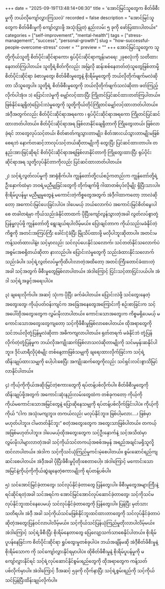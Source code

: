 +++
date = "2025-09-19T13:48:14+06:30"
title = 'အောင်မြင်သူတွေက စိတ်ဖိစီးမှုကို ဘယ်လိုကျော်လွှားကြသလဲ'
recorded = false
description = "အောင်မြင်သူတွေက စိတ်ဖိစီးမှုကို ကျော်လွှားဖို့ အသုံးပြုတဲ့ နည်းလမ်း ၅ ခုကို ဖော်ပြထားပါတယ်။"
categories = ["self-improvement", "mental-health"]
tags = ["stress-management", "success", "personal-growth"]
slug = "how-successful-people-overcome-stress"
cover = ""
preview = ""
+++
အောင်မြင်သူတွေက သူတို့ကိုယ်သူတို့ စိတ်ပိုင်းဆိုင်ရာကော၊ ရုပ်ပိုင်းဆိုင်ရာကျန်းမာရေး ၂ခုစလုံးကို သတိထားနေတတ်ကြပါတယ်။ သူတို့ရဲ့စိတ်ကိုလည်း အမြဲလို ဆန်းစစ်နေတတ်တဲ့သူတွေဖြစ်တာမို့ စိတ်ပိုင်းဆိုင်ရာ ခံစားမှုတွေ၊ စိတ်ဖိစီးမှုတွေနဲ့ စိုးရိမ်မူတွေကို ဘယ်လိုတိုက်ဖျက်မလဲဆိုတာ သိသူတွေပါ။ သူတို့ရဲ့ စိတ်ဖိစီးမှုတွေကို ဘယ်လိုတိုက်ဖျက်သလဲဆိုတာ ဖတ်ကြည့်လိုက်ပါအုံး။
၁) ပြောင်းလဲမှုကို မျှော်လင့်ထားပြီး ကြိုတင်ပြင်ဆင်ထားတတ်ကြပါတယ်။
ဖြစ်နိုင်ချေရှိတဲ့ပြောင်းလဲမှုတွေကို သူတို့ကိုယ်တိုင်ကြိုတင်မျှော်လင့်ထားတတ်ပါတယ်။ အဲဒီ့အတွက်လည်း စိတ်ပိုင်းဆိုင်ရာအရကော ၊ ရုပ်ပိုင်းဆိုင်ရာအရကော ကြိုတင်ပြင်ဆင်ထားတတ်ပါတယ်။
စိတ်ပိုင်းဆိုင်ရာအရ ဖြစ်လာနိုင်ချေရှိတာကို ကြိုတွေးတယ်၊ ဖြစ်လာခဲ့ရင် ဘာတွေလုပ်သင့်တယ်၊ စိတ်ဓာတ်ကျသွားတာမျိုး၊ စိတ်အားငယ်သွားတာမျိုးမဖြစ်စေရဘဲ နောက်တဆင့်ဘာလုပ်သင့်တယ်ဆိုတာမျိုးကို တွေးပြီး ပြင်ဆင်ထားတာပါ။ တနည်းအားဖြင့်ဆိုရင် စိတ်ပိုင်းဆိုင်ရာအရဖြစ်လာနိုင်တာကို ကြိုတွေးထားပြီး ရုပ်ပိုင်းဆိုင်ရာအရ သူတို့လုပ်နိုင်တာကိုလည်း ပြင်ဆင်ထားတတ်ပါတယ်။

၂) သင့်ရဲ့လွတ်လပ်မှုကို အာရုံစိုက်ပါ။
ကျွန်တော်တို့ငယ်စဉ်ကတည်းက ကျွန်တော်တို့ရဲ့ဦးနှောက်ထဲမှာ ဘဝရဲ့မညီမျှခြင်းတွေကို တိုက်ဖျက်ဖို့ ဂါထာတစ်ပုဒ်လိုမျိုး ရှိပြီးသားပါ။ စိုးရိမ်ပူပန်မှု၊ မညီမျှမှုတွေနဲ့ မကောင်းတဲ့ကိစ္စတွေအတွက် အဲဒီ့ဂါထာကတော့ ဘာလဲဆိုတော့ အကောင်းမြင်ပေးခြင်းပါပဲ။ ဒါပေမယ့် ဘယ်လောက်ပဲ အကောင်းမြင်စိတ်မွေးပါစေ တခါတရံမှာ ကိုယ်သည်းခံနိုင်တာထက် ပိုပြီးကျော်လွန်သွားတဲ့အခါ လွတ်လပ်စွာတုံ့ပြန်မှု့လုပ်ဖို့ ကျွန်တော်တို့ ရွေးချယ်ရပါလိမ့်မယ်။ ပြောချင်တာက ကိုယ်သည်းမခံနိုင်တဲ့ကိစ္စကို အတင်းအကြပ်ကြီး ခေါင်းငုံခံပြီး မြိုသိပ်ထားဖို့ မလိုပါဘူးဆိုတာပါ။
အတင်းမကန့်သတ်ထားပါနဲ့။ သင့်မှာလည်း သင်လုပ်ပေးနိုင်သလောက်၊ သင်တတ်နိုင်သလောက်ပဲ အစွမ်းအစရှိတယ်ဆိုတာ နားလည်ပါ။ ပြောင်းလဲမှုတွေကို သည်းခံထားနိုင်သလောက် သည်းခံပါ။ သင့်ရဲ့လွတ်လပ်မှုကိုထိပါးလာတဲ့အထိတော့ အတင်းကြီးတောင်ခံထားတဲ့အခါ သင့်အတွက် ဖိစီးမှုတွေဖြစ်လာပါတယ်။ အဲဒါကြောင့် ငြင်းသင့်တာငြင်းပယ်ပါ။ အဲဒါ သင့်ရဲ့အခွင့်အရေးပါပဲ။

၃) ချရေးလိုက်ပါ။
အဆင့် သုံးက ပိုပြီး ခက်ခဲပါတယ်။ ပြောင်းလဲဖို့ သင်တွေးနေတဲ့အတွေးတွေ၊ ကိုယ့်ပတ်ဝန်းကျင်က အခြေအနေတွေအကြောင်းကို စဉ်းစာခြင်းက သင့်အပေါ်ထိုအတွေးတွေက လွှမ်းမိုးလာပါတယ်။ ကောင်းသောအတွေးက ကိစ္စမရှိပေမယ့် မကောင်းသောအတွေးတွေကျတော့ သင့်ကိုဖိစီးမှုဖြစ်လာစေပါတယ်။ ထိုအရာတွေကို သင်ဘယ်လိုတုံ့ပြန်မှုလဲဆိုတာ အဓိကကျလာပါတယ်။ ရုတ်တရက် မခံနိုင်ဘဲ တုံ့ပြန်လိုက်တဲ့တုံ့ပြန်မှုက ဘယ်လိုအကျိုးဆက်ဖြစ်လာသလဲဆိုတာမျိုးကို သင်မမှန်းဆနိုင်ပါဘူး။ ဒိုင်ယာရီလိုပုံစံမျိုး တစ်နေ့တာဖြစ်သမျှကို ချရေးထားလိုက်ခြင်းက သင့်ရဲ့ထိန်းချုပ်ထားသမျှကို ပေါ့ပါးစေပြီး အကျိုးဆက်တွေကိုလည်း သင်ရှင်းလင်းစွာသိမြင်လာနိုင်ပါတယ်။

၄) ကိုယ့်ကိုကိုယ်အဆိုးမြင်တဲ့စကားတွေကို ရပ်တန့်ပစ်လိုက်ပါ။
စိတ်ဖိစီးမှုတွေကို ထိန်းချုပ်ဖို့အတွက် အကောင်းဆုံးနည်းလမ်းတွေထဲက တစ်ခုကတော့ ကိုယ့်ကိုကိုယ်မကောင်းသောအမြင်တွေနဲ့ ပြောဆိုနေသမျှကို ရပ်တန့်ပစ်လိုက်ခြင်းပါပဲ။
ကိုယ့်ကိုကိုယ် “ငါက အသုံးမကျဘူး။ တကယ်လည်း မလုပ်နိုင်ဘူး။ ဖြစ်ပါ့မလား….၊ ဖြစ်မှာမဟုတ်ပါဘူး။ ငါမတတ်နိုင်ဘူး” စတဲ့အတွေးတွေက အတွေးသာဖြစ်ပါတယ်။ တကယ့်အဖြစ်မဟုတ်ပါဘူး။ ဒါပေမယ့်ထိုအတွေးတွေက သင့်ဦးနှောက်နဲ့ သင့်အသိထဲမှာ လွှမ်းမိုးပါများလာတဲ့အခါ သင့်ကိုယ်သင်တကယ့်အစစ်အမှန် အရည်အချင်းမရှိသူလို့ထင်လာပါတယ်။ အဲဒါက သင့်ကိုသင်ယုံကြည်မှုကင်းမဲ့စေပါတယ်။ စွမ်းဆောင်ရည်ကျဆင်းစေပါတယ်။ အဲဒီ့အခါ ပိုပြီးဖိစီးမှုပိုတိုးစေတာပေါ့။ အဲဒါကြောင့် မကောင်းသောအမြင်နဲ့ကိုယ့်ကိုကိုယ်ဆွဲချနေတဲ့စကားမျိုးကို ရပ်တန့်ပစ်ပါ။

၅) သင်အောင်မြင်ခဲ့တာတွေ၊ သင်လုပ်နိုင်ခဲ့တာတွေ ပြန်တွေးပါ။
ဖိစီးမှုတွေအများကြီးနဲ့ ရင်ဆိုင်ရတဲ့အခါ သင်အရင်က အောင်မြင်အောင်လုပ်ဆောင်ခဲ့တာတွေ၊ သင့်ကိုသင်မလုပ်နိုင်ဘူးထင်နေပေမယ့် သင်လုပ်နိုင်ခဲ့တာတွေကို ပြန်တွေးပါ။ ပြန်ပြီး မှတ်သားသတိရပါ။ အဲဒီ့ အခါ သင့်ကိုယ်သင်မဖြစ်နိုင်ဘူးထင်ထားတာတွေကို သင်လုပ်နိုင်ခဲ့တာပဲဆိုတဲ့အတွေးပြန်ဝင်လာပါလိမ့်မယ်။ သင့်ကိုယ်သင်ပြန်ယုံကြည်မှုတိုးလာပါလိမ့်မယ်။ အဲဒါကြောင့် သင့်ရဲ့ဖိစီးပြီး စိုးရိမ်နေတာတွေ ပြေလျော့သက်သာစေနိုင်ပါတယ်။
စိုးရိမ်ပူပန်နေခြင်းက စိတ်ပိုင်းဆိုင်ရာ ရှုပ်ထွေးမှုတစ်ခုပါပဲ။ ဘယ်အချိန်မဆို အဲဒီ့စိတ်ဖိစီးမှုနဲ့ စိုးရိမ်သောက ကို သင်ကျော်လွှားနိုင်ရမှာပါပဲ။ ထိုစိတ်ဖိစီးမှုနဲ့ စိုးရိမ်ပူပန်မှုကို မကျော်လွှားနိုင်ရင် သင့်ရဲ့လုပ်ဆောင်နိုင်စွမ်းရည်တွေကို ထိုအရာတွေက ကန့်သတ်ပစ်လိုက်မှာပါ။ အဲဒါကြောင့် ဒီအဆင့် ၅ခုကို လိုက်နာပြီး သင့်ရဲ့စွမ်းရည်ကို သင့်ကိုယ်သင်ပြန်ပြီးထိန်းချုပ်လိုက်ပါ။ 
